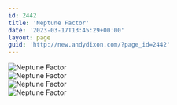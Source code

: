 ```yaml
---
id: 2442
title: 'Neptune Factor'
date: '2023-03-17T13:45:29+00:00'
layout: page
guid: 'http://new.andydixon.com/?page_id=2442'
---
```


![Neptune Factor](https://i0.wp.com/assets.g8x2.ldn.idrivee2-23.com/posters/Neptune%20Factor%2001.jpg?w=1200&ssl=1 "Neptune Factor")  
![Neptune Factor](https://i0.wp.com/assets.g8x2.ldn.idrivee2-23.com/posters/Neptune%20Factor%2002.jpg?w=1200&ssl=1 "Neptune Factor")  
![Neptune Factor](https://i0.wp.com/assets.g8x2.ldn.idrivee2-23.com/posters/Neptune%20Factor%2003.jpg?w=1200&ssl=1 "Neptune Factor")  
![Neptune Factor](https://i0.wp.com/assets.g8x2.ldn.idrivee2-23.com/posters/Neptune%20Factor%2004.jpg?w=1200&ssl=1 "Neptune Factor")